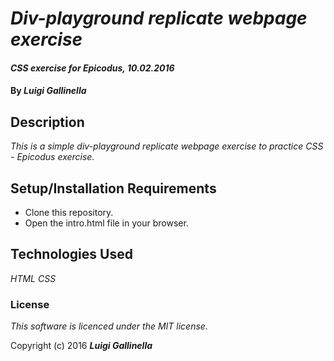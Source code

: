 # _Div-playground replicate webpage exercise_

#### _CSS exercise for Epicodus, 10.02.2016_

#### By _**Luigi Gallinella**_

## Description

_This is a simple div-playground replicate webpage exercise to practice CSS - Epicodus exercise._

## Setup/Installation Requirements

* Clone this repository.
* Open the intro.html file in your browser.

## Technologies Used

_HTML_
_CSS_

### License

*This software is licenced under the MIT license.*

Copyright (c) 2016 **_Luigi Gallinella_**